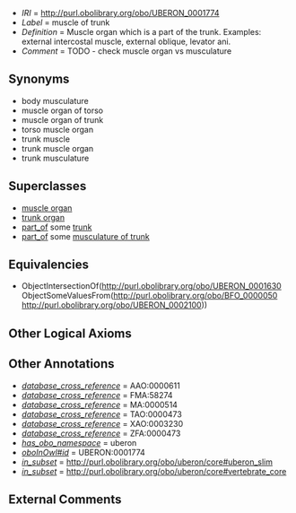  * *IRI* = http://purl.obolibrary.org/obo/UBERON_0001774
 * *Label* = muscle of trunk
 * *Definition* = Muscle organ which is a part of the trunk. Examples: external intercostal muscle, external oblique, levator ani.
 * *Comment* = TODO - check muscle organ vs musculature

## Synonyms

 * body musculature
 * muscle organ of torso
 * muscle organ of trunk
 * torso muscle organ
 * trunk muscle
 * trunk muscle organ
 * trunk musculature

## Superclasses

 * [muscle organ](../../UBERON/30/UBERON_0001630.md)
 * [trunk organ](../../UBERON/77/UBERON_0005177.md)
 * [part_of](../../BFO/50/BFO_0000050.md) some [trunk](../../UBERON/00/UBERON_0002100.md)
 * [part_of](../../BFO/50/BFO_0000050.md) some [musculature of trunk](../../UBERON/79/UBERON_0004479.md)

## Equivalencies

 * ObjectIntersectionOf(<http://purl.obolibrary.org/obo/UBERON_0001630> ObjectSomeValuesFrom(<http://purl.obolibrary.org/obo/BFO_0000050> <http://purl.obolibrary.org/obo/UBERON_0002100>))

## Other Logical Axioms


## Other Annotations

 * *[database_cross_reference](../../ef/oboInOwl#hasDbXref.md)* = AAO:0000611
 * *[database_cross_reference](../../ef/oboInOwl#hasDbXref.md)* = FMA:58274
 * *[database_cross_reference](../../ef/oboInOwl#hasDbXref.md)* = MA:0000514
 * *[database_cross_reference](../../ef/oboInOwl#hasDbXref.md)* = TAO:0000473
 * *[database_cross_reference](../../ef/oboInOwl#hasDbXref.md)* = XAO:0003230
 * *[database_cross_reference](../../ef/oboInOwl#hasDbXref.md)* = ZFA:0000473
 * *[has_obo_namespace](../../ce/oboInOwl#hasOBONamespace.md)* = uberon
 * *[oboInOwl#id](../../id/oboInOwl#id.md)* = UBERON:0001774
 * *[in_subset](../../et/oboInOwl#inSubset.md)* = http://purl.obolibrary.org/obo/uberon/core#uberon_slim
 * *[in_subset](../../et/oboInOwl#inSubset.md)* = http://purl.obolibrary.org/obo/uberon/core#vertebrate_core

## External Comments

